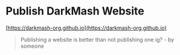 <!--
DATE: January 15 2023
-->
# Publish DarkMash Website
[https://darkmash-org.github.io](https://darkmash-org.github.io)

> Publishing a website is better than not publishing one ig? - by someone